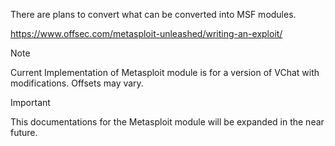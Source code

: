 There are plans to convert what can be converted into MSF modules.

https://www.offsec.com/metasploit-unleashed/writing-an-exploit/

> [!NOTE]
> Current Implementation of Metasploit module is for a version of VChat with modifications. Offsets may vary.


> [!IMPORTANT]
> This documentations for the Metasploit module will be expanded in the near future.
